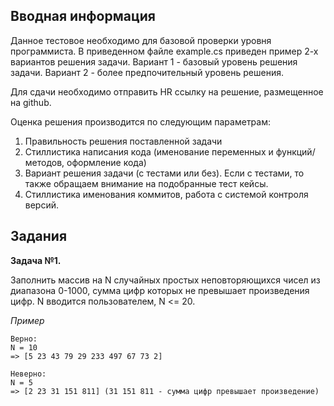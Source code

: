 ## Вводная информация

Данное тестовое необходимо для базовой проверки уровня программиста. 
В приведенном файле example.cs приведен пример 2-х вариантов решения задачи. Вариант 1 - базовый уровень решения задачи. Вариант 2 - более предпочительный уровень решения.

Для сдачи необходимо отправить HR ссылку на решение, размещенное на github.

Оценка решения производится по следующим параметрам:
1. Правильность решения поставленной задачи
2. Стиллистика написания кода (именование переменных и функций/методов, оформление кода)
3. Вариант решения задачи (с тестами или без). Если с тестами, то также обращаем внимание на подобранные тест кейсы. 
4. Cтиллистика именования коммитов, работа с системой контроля версий.

## Задания

**Задача №1.**

Заполнить массив на N случайных простых неповторяющихся чисел из диапазона 0-1000, сумма цифр которых не превышает произведения цифр. N вводится пользователем, N <= 20.

*Пример*
```
Верно:
N = 10
=> [5 23 43 79 29 233 497 67 73 2]

Неверно:
N = 5
=> [2 23 31 151 811] (31 151 811 - сумма цифр превышает произведение)
```




